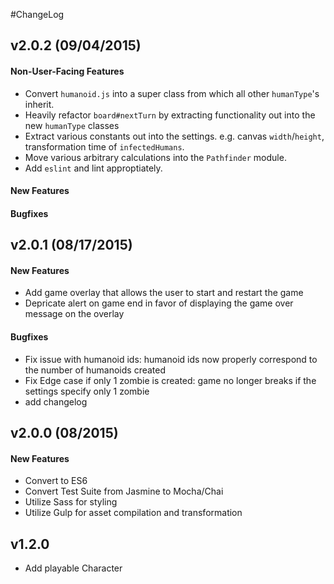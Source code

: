 #ChangeLog
## v2.0.2 (09/04/2015)
#### Non-User-Facing Features
  - Convert `humanoid.js` into a super class from which all other `humanType`'s inherit.
  - Heavily refactor `board#nextTurn` by extracting functionality out into the new `humanType`
      classes
  - Extract various constants out into the settings. e.g. canvas `width`/`height`, transformation
      time of `infectedHumans`.
  - Move various arbitrary calculations into the `Pathfinder` module.
  - Add `eslint` and lint approptiately.  
  
#### New Features
  
#### Bugfixes

## v2.0.1 (08/17/2015)
#### New Features
  - Add game overlay that allows the user to start and restart the game
  - Depricate alert on game end in favor of displaying the game over message on the overlay
#### Bugfixes
  - Fix issue with humanoid ids: humanoid ids now properly correspond to the number of humanoids
      created
  - Fix Edge case if only 1 zombie is created: game no longer breaks if the settings specify only 1
      zombie
  - add changelog
  
  
## v2.0.0 (08/2015)  
#### New Features
  - Convert to ES6
  - Convert Test Suite from Jasmine to Mocha/Chai
  - Utilize Sass for styling
  - Utilize Gulp for asset compilation and transformation

## v1.2.0
  - Add playable Character
